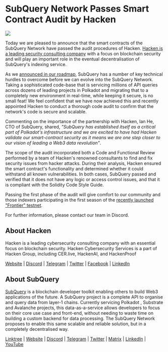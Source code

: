 # SubQuery Network Passes Smart Contract Audit by Hacken

![](https://miro.medium.com/max/1400/0*EbIDDKebNpv2DBC9)

Today we are pleased to announce that the smart contracts of the SubQuery Network have passed the audit procedures of Hacken. [Hacken is a leading security consulting company](https://hacken.io/) with a focus on blockchain security and will play an important role in the eventual decentralisation of SubQuery's indexing service.

As we [announced in our roadmap](./20211029-roadmap-october.md), SubQuery has a number of key technical hurdles to overcome before we can evolve into the SubQuery Network. Taking a sophisticated code-base that is servicing millions of API queries across dozens of leading projects in Polkadot and migrating that to a completely new environment in real-time, while keeping it secure, is no small feat! We feel confident that we have now achieved this and recently appointed Hacken to conduct a thorough code audit to confirm that the network's code is secure and scalable.

Commenting on the importance of the partnership with Hacken, Ian He, CTO of SubQuery, shared, _"SubQuery has established itself as a critical part of Polkadot's infrastructure and we are excited to have had Hacken validate our smart-contract security as it means we are one step closer to our vision of leading a Web3 data revolution"_.

The scope of the audit incorporated both a Code and Functional Review performed by a team of Hacken's renowned consultants to find and fix security issues from hacker attacks. During their analysis, Hacken ensured the smart contract's functionality and determined whether it could withstand all known vulnerabilities. In both cases, SubQuery passed and verified that it does not have any logic or access control issues, and that it is compliant with the Solidity Code Style Guide.

Passing the first phase of the audit will give comfort to our community and those indexers participating in the first season of the [recently launched "Frontier" testnet](./20220330-frontier-testnet.md).

For further information, please contact our team in Discord.

## About Hacken

Hacken is a leading cybersecurity consulting company with an essential focus on blockchain security. Hacken Cybersecurity Services is a part of Hacken Group, including CER.live, HackenAI, and HackenProof

[Website](https://hacken.io/) | [Discord](https://discord.gg/hacken) | [Telegram](https://t.me/hackenio) | [Twitter](https://twitter.com/hackenclub) | [Facebook](https://www.facebook.com/hacken.io) | [LinkedIn](https://www.linkedin.com/company/hacken/)

## About SubQuery

[SubQuery](https://subquery.network) is a blockchain developer toolkit enabling others to build Web3 applications of the future. A SubQuery project is a complete API to organise and query data from layer-1 chains. Currently servicing Polkadot , Substrate and Avalanche projects, this data-as-a-service allows developers to focus on their core use case and front-end, without needing to waste time on building a custom backend for data processing. The SubQuery Network proposes to enable this same scalable and reliable solution, but in a completely decentralised way.

​​[Linktree](https://linktr.ee/subquerynetwork) | [Website](https://subquery.network/) | [Discord](https://discord.com/invite/78zg8aBSMG) | [Telegram](https://t.me/subquerynetwork) | [Twitter](https://twitter.com/subquerynetwork) | [Matrix](https://matrix.to/#/#subquery:matrix.org) | [LinkedIn](https://www.linkedin.com/company/subquery) | [YouTube](https://www.youtube.com/channel/UCi1a6NUUjegcLHDFLr7CqLw)
